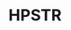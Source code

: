 ---
title: HPSTR
slug: hpstr
github_link: https://github.com/Z1MM32M4N/hpstr-theme/
description: |
  Modern, snappy, no fuss theme with gorgeous hero images, based on the Jekyll theme by mmistakes
---